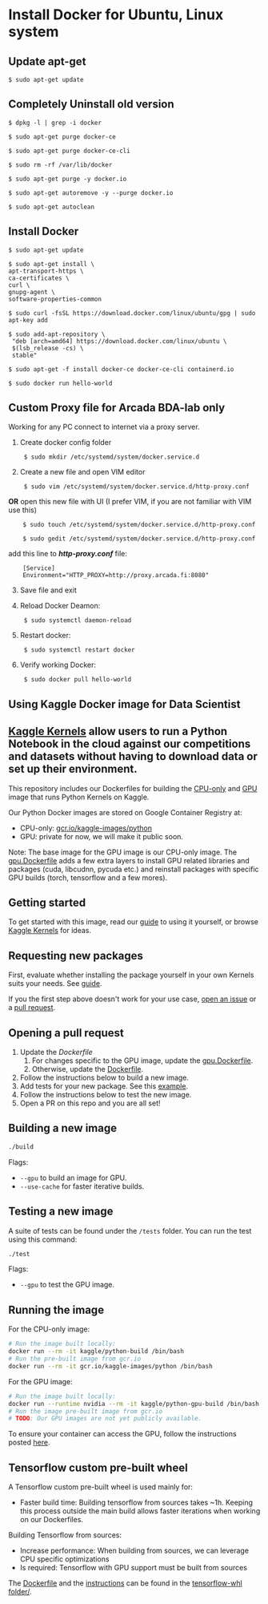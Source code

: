 # Install Docker for Ubuntu, Linux system  

## Update apt-get 

    $ sudo apt-get update 


## Completely Uninstall old version

    $ dpkg -l | grep -i docker

    $ sudo apt-get purge docker-ce
    
    $ sudo apt-get purge docker-ce-cli

    $ sudo rm -rf /var/lib/docker

    $ sudo apt-get purge -y docker.io

    $ sudo apt-get autoremove -y --purge docker.io

    $ sudo apt-get autoclean

## Install Docker 

    $ sudo apt-get update 

    $ sudo apt-get install \
    apt-transport-https \
    ca-certificates \
    curl \
    gnupg-agent \
    software-properties-common

    $ sudo curl -fsSL https://download.docker.com/linux/ubuntu/gpg | sudo apt-key add 
    
    $ sudo add-apt-repository \
     "deb [arch=amd64] https://download.docker.com/linux/ubuntu \
     $(lsb_release -cs) \
     stable"

    $ sudo apt-get -f install docker-ce docker-ce-cli containerd.io
    
    $ sudo docker run hello-world


## Custom Proxy file for Arcada BDA-lab only

 Working for any PC connect to internet via a proxy server. 

1. Create docker config folder

        $ sudo mkdir /etc/systemd/system/docker.service.d
 
2. Create a new file and open VIM editor

        $ sudo vim /etc/systemd/system/docker.service.d/http-proxy.conf
 
**OR** open this new file with UI (I prefer VIM, if you are not familiar with VIM use this)
 
        $ sudo touch /etc/systemd/system/docker.service.d/http-proxy.conf 
 
        $ sudo gedit /etc/systemd/system/docker.service.d/http-proxy.conf 
 
 add this line to ***http-proxy.conf*** file: 
 
        [Service]
        Environment="HTTP_PROXY=http://proxy.arcada.fi:8080"
        
3. Save file and exit

 
4. Reload Docker Deamon: 
 
        $ sudo systemctl daemon-reload
 
5. Restart docker: 
 
        $ sudo systemctl restart docker
 
6. Verify working Docker: 
 
        $ sudo docker pull hello-world


## Using Kaggle Docker image for Data Scientist
## [Kaggle Kernels](https://www.kaggle.com/kernels) allow users to run a Python Notebook in the cloud against our competitions and datasets without having to download data or set up their environment.

This repository includes our Dockerfiles for building the [CPU-only](Dockerfile) and [GPU](gpu.Dockerfile) image that runs Python Kernels on Kaggle. 

Our Python Docker images are stored on Google Container Registry at:

* CPU-only: [gcr.io/kaggle-images/python](https://gcr.io/kaggle-images/python)
* GPU: private for now, we will make it public soon.

Note: The base image for the GPU image is our CPU-only image. The [gpu.Dockerfile](gpu.Dockerfile) adds a few extra layers to install GPU related libraries and packages (cuda, libcudnn, pycuda etc.) and reinstall packages with specific GPU builds (torch, tensorflow and a few mores).

## Getting started

To get started with this image, read our [guide](http://blog.kaggle.com/2016/02/05/how-to-get-started-with-data-science-in-containers/) to using it yourself, or browse [Kaggle Kernels](https://www.kaggle.com/kernels) for ideas.

## Requesting new packages

First, evaluate whether installing the package yourself in your own Kernels suits your needs. See [guide](https://github.com/Kaggle/docker-python/wiki/Missing-Packages).

If you the first step above doesn't work for your use case, [open an issue](https://github.com/Kaggle/docker-python/issues/new) or a [pull request](https://github.com/Kaggle/docker-python/pulls).

## Opening a pull request

1. Update the *Dockerfile*
    1. For changes specific to the GPU image, update the [gpu.Dockerfile](gpu.Dockerfile).
    1. Otherwise, update the [Dockerfile](Dockerfile).
1. Follow the instructions below to build a new image.
1. Add tests for your new package. See this [example](https://github.com/Kaggle/docker-python/blob/master/tests/test_fastai.py).
1. Follow the instructions below to test the new image.
1. Open a PR on this repo and you are all set!

## Building a new image

```sh
./build
```

Flags:

* `--gpu` to build an image for GPU.
* `--use-cache` for faster iterative builds.

## Testing a new image

A suite of tests can be found under the `/tests` folder. You can run the test using this command:

```sh
./test
```

Flags:

* `--gpu` to test the GPU image.

## Running the image

For the CPU-only image:

```sh
# Run the image built locally:
docker run --rm -it kaggle/python-build /bin/bash
# Run the pre-built image from gcr.io
docker run --rm -it gcr.io/kaggle-images/python /bin/bash
```

For the GPU image:

```sh
# Run the image built locally:
docker run --runtime nvidia --rm -it kaggle/python-gpu-build /bin/bash
# Run the image pre-built image from gcr.io
# TODO: Our GPU images are not yet publicly available.
```

To ensure your container can access the GPU, follow the instructions posted [here](https://github.com/Kaggle/docker-python/issues/361#issuecomment-448093930).

## Tensorflow custom pre-built wheel

A Tensorflow custom pre-built wheel is used mainly for:

* Faster build time: Building tensorflow from sources takes ~1h. Keeping this process outside the main build allows faster iterations when working on our Dockerfiles.

Building Tensorflow from sources:

* Increase performance: When building from sources, we can leverage CPU specific optimizations
* Is required: Tensorflow with GPU support must be built from sources

The [Dockerfile](tensorflow-whl/Dockerfile) and the [instructions](tensorflow-whl/README.md) can be found in the [tensorflow-whl folder/](tensorflow-whl/).
 
